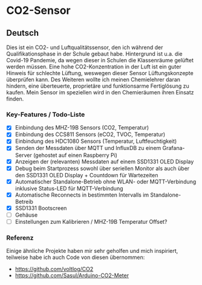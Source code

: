 # CO2-Sensor
## Deutsch
Dies ist ein CO2- und Luftqualitätssensor, den ich während der Qualifikationsphase in der Schule gebaut habe. Hintergrund ist u.a. die Covid-19 Pandemie, da wegen dieser in Schulen die Klassenräume gelüftet werden müssen. Eine hohe CO2-Konzentration in der Luft ist ein guter Hinweis für schlechte Lüftung, weswegen dieser Sensor Lüftungskonzepte überprüfen kann. Des Weiteren wollte ich meinen Chemielehrer daran hindern, eine überteuerte, proprietäre und funktionsarme Fertiglösung zu kaufen. Mein Sensor im speziellen wird in den Chemieräumen ihren Einsatz finden.

### Key-Features / Todo-Liste
- [x] Einbindung des MHZ-19B Sensors (CO2, Temperatur)
- [x] Einbindung des CCS811 Sensors (eCO2, TVOC, Temperatur)
- [x] Einbindung des HDC1080 Sensors (Temperatur, Luftfeuchtigkeit)
- [x] Senden der Messdaten über MQTT und InfluxDB zu einem Grafana-Server (gehostet auf einen Raspberry Pi)
- [x] Anzeigen der (relevanten) Messdaten auf einem SSD1331 OLED Display
- [x] Debug beim Startprozess sowohl über seriellen Monitor als auch über den SSD1331 OLED Display + Countdown für Wartezeiten
- [x] Automatischer Standalone-Betrieb ohne WLAN- oder MQTT-Verbindung inklusive Status-LED für MQTT-Verbindung
- [x] Automatische Reconnects in bestimmten Intervalls im Standalone-Betreib
- [x] SSD1331 Bootscreen
- [ ] Gehäuse
- [ ] Einstellungen zum Kalibrieren / MHZ-19B Temperatur Offset?

### Referenz
Einige ähnliche Projekte haben mir sehr geholfen und mich inspiriert, teilweise habe ich auch Code von diesen übernommen:
- https://github.com/voltlog/CO2
- https://github.com/Sasul/Arduino-CO2-Meter
